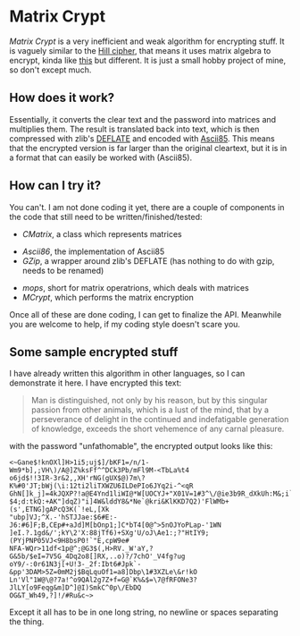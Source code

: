 Matrix Crypt
============

*Matrix Crypt* is a very inefficient and weak algorithm for encrypting stuff. It is vaguely similar to the [Hill cipher](http://en.wikipedia.org/wiki/Hill_cipher), that means it uses matrix algebra to encrypt, kinda like [this](http://aix1.uottawa.ca/~jkhoury/cryptography.htm) but different. It is just a small hobby project of mine, so don't except much. 

How does it work?
-----------------

Essentially, it converts the clear text and the password into matrices and multiplies them. The result is translated back into text, which is then compressed with zlib's [DEFLATE](http://en.wikipedia.org/wiki/DEFLATE) and encoded with [Ascii85](http://en.wikipedia.org/wiki/Ascii85). This means that the encrypted version is far larger than the original cleartext, but it is in a format that can easily be worked with (Ascii85). 

How can I try it?
-----------------

You can't. I am not done coding it yet, there are a couple of components in the code that still need to be written/finished/tested:

-   *CMatrix*, a class which represents matrices
+   *Ascii86*, the implementation of Ascii85
+   *GZip*, a wrapper around zlib's DEFLATE (has nothing to do with gzip, needs to be renamed)
-   *mops*, short for matrix operatrions, which deals with matrices
-   *MCrypt*, which performs the matrix encryption

Once all of these are done coding, I can get to finalize the API. Meanwhile you are welcome to help, if my coding style doesn't scare you. 

Some sample encrypted stuff
---------------------------

I have already written this algorithm in other languages, so I can demonstrate it here. I have encrypted this text:

> Man is distinguished, not only by his reason, but by this singular passion from other animals, which is a lust of the mind, that by a perseverance of delight in the continued and indefatigable generation of knowledge, exceeds the short vehemence of any carnal pleasure.

with the password "unfathomable", the encrypted output looks like this:

    <~Gane$!knOXl]H>1i5;uj$]/bKF1=/n/1-Wm9*b],;VH\)/A@]Z%ksFf^^DCk3Pb/mFl9M-<TbLa%t4
    o6jd$!!3IR-3r&2,,XH'rNG(gUX$@)7m\?K%#0'JT;bWj(\i:12ti2liTXWZU6ILDePIo6JYq2i-^<qR
    GhN[]k_j]=4kJQXP?!a@E4Ynd1liWI@*W[UOCYJ+"X01V=1#3^\/@ie3b9R_dXkUh:M&;i`+qN;'0oPh
    $4;d:tkQ:+AK"]dqZ)"i]4W&lddY8&*Ne`@kri&KlKKD7Q2)'FlWMb+(s',ETNG]gAPcQ3K(`!eL,[Xk
    "ubp]VJ;^X.-'hSTJJae:$6#E:-J6:#6]F;B,CEp#+aJd]M[bOnp1;]C*bT4[0@^>5nOJYoPLap-'1WN
    ]eI.?.1gd&/';kY\2'X:88jTf6)+SXg'U/oJ\Ae1:;?"HtIY9;(PYjPNP05VJ<9H8bsP0!`"E,cpW9e#
    NFA-WQr>11df<1p@^;@G3$(,H>RV._W'aY,?G&5b/$eI=7V5G_4Dq2o8[]RX,..o)?/7chO'_V4fg?ug
    oY9/-:0r61N3j[+U!3-_2f:Ibt6#Jpk`-&pp'3DAM>5Z=0mM2j$BqLquOf1=a8]Dbp\1#3XZLe\&r!kO
    Ln'Vl"1W@\@?7a!^o9QAl2g7Z+f=G@`K%&$=\7@fRFONe3?JlLY[o9Feqg&m]D^]@I)SmkC^0p\/EbDQ
    OG&T_Wh49,?]!/#Ru&c~>

Except it all has to be in one long string, no newline or spaces separating the thing. 
